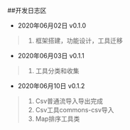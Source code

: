 ##开发日志区 
* 2020年06月02日  v0.1.0
>   1. 框架搭建，功能设计，工具迁移

* 2020年06月03日  v0.1.1
>   1. 工具分类和收集
 
* 2020年06月10日  v0.1.2
>   1. Csv普通流导入导出完成
>   2. Csv工具commons-csv导入
>   3. Map排序工具类